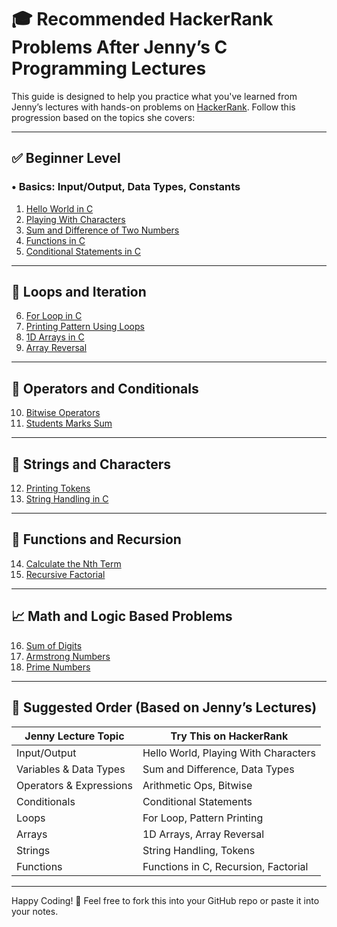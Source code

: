 # 🎓 Recommended HackerRank Problems After Jenny’s C Programming Lectures

This guide is designed to help you practice what you've learned from Jenny’s lectures with hands-on problems on [HackerRank](https://www.hackerrank.com/domains/c). Follow this progression based on the topics she covers:

---

## ✅ Beginner Level

### • Basics: Input/Output, Data Types, Constants

1. [Hello World in C](https://www.hackerrank.com/challenges/hello-world-c/problem)
2. [Playing With Characters](https://www.hackerrank.com/challenges/playing-with-characters/problem)
3. [Sum and Difference of Two Numbers](https://www.hackerrank.com/challenges/sum-numbers-c/problem)
4. [Functions in C](https://www.hackerrank.com/challenges/functions-in-c/problem)
5. [Conditional Statements in C](https://www.hackerrank.com/challenges/conditional-statements-in-c/problem)

---

## 🔁 Loops and Iteration

6. [For Loop in C](https://www.hackerrank.com/challenges/for-loop-in-c/problem)
7. [Printing Pattern Using Loops](https://www.hackerrank.com/challenges/draw-the-triangle-1/problem)
8. [1D Arrays in C](https://www.hackerrank.com/challenges/1d-arrays-in-c/problem)
9. [Array Reversal](https://www.hackerrank.com/challenges/reverse-array-c/problem)

---

## 🔢 Operators and Conditionals

10. [Bitwise Operators](https://www.hackerrank.com/challenges/bitwise-operators-in-c/problem)
11. [Students Marks Sum](https://www.hackerrank.com/challenges/students-marks-sum/problem)

---

## 🎫 Strings and Characters

12. [Printing Tokens](https://www.hackerrank.com/challenges/printing-tokens-/problem)
13. [String Handling in C](https://www.hackerrank.com/challenges/c-tutorial-strings/problem)

---

## 🧐 Functions and Recursion

14. [Calculate the Nth Term](https://www.hackerrank.com/challenges/c-tutorial-recursion/problem)
15. [Recursive Factorial](https://www.hackerrank.com/challenges/factorial/problem)

---

## 📈 Math and Logic Based Problems

16. [Sum of Digits](https://www.hackerrank.com/challenges/sum-of-digits-of-a-five-digit-number/problem)
17. [Armstrong Numbers](https://www.hackerrank.com/challenges/printing-armstrong-numbers/problem)
18. [Prime Numbers](https://www.hackerrank.com/challenges/prime-number/problem)

---

## 📅 Suggested Order (Based on Jenny’s Lectures)

| Jenny Lecture Topic     | Try This on HackerRank               |
| ----------------------- | ------------------------------------ |
| Input/Output            | Hello World, Playing With Characters |
| Variables & Data Types  | Sum and Difference, Data Types       |
| Operators & Expressions | Arithmetic Ops, Bitwise              |
| Conditionals            | Conditional Statements               |
| Loops                   | For Loop, Pattern Printing           |
| Arrays                  | 1D Arrays, Array Reversal            |
| Strings                 | String Handling, Tokens              |
| Functions               | Functions in C, Recursion, Factorial |

---

Happy Coding! 🚀 Feel free to fork this into your GitHub repo or paste it into your notes.
